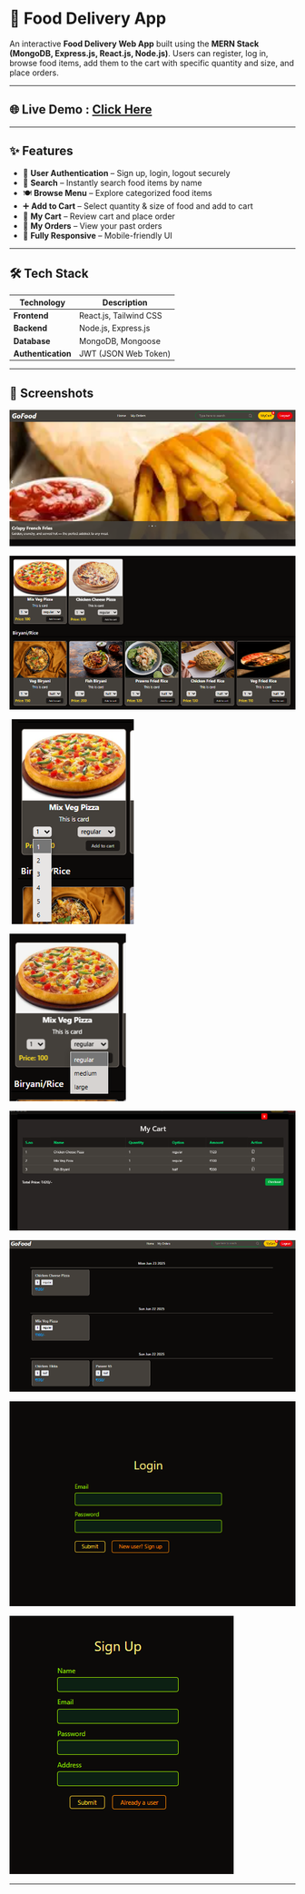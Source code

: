 # 🍔 Food Delivery App

An interactive **Food Delivery Web App** built using the **MERN Stack (MongoDB, Express.js, React.js, Node.js)**. Users can register, log in, browse food items, add them to the cart with specific quantity and size, and place orders.

---

## 🌐 Live Demo : [Click Here](https://food-delivery-app-three-mu.vercel.app/)


---

## ✨ Features

- 🔐 **User Authentication** – Sign up, login, logout securely  
- 🔎 **Search** – Instantly search food items by name  
- 🍽️ **Browse Menu** – Explore categorized food items  
- ➕ **Add to Cart** – Select quantity & size of food and add to cart  
- 🛒 **My Cart** – Review cart and place order  
- 📜 **My Orders** – View your past orders  
- 📱 **Fully Responsive** – Mobile-friendly UI  

---

## 🛠️ Tech Stack

| Technology       | Description              |
|------------------|--------------------------|
| **Frontend**     | React.js, Tailwind CSS   |
| **Backend**      | Node.js, Express.js      |
| **Database**     | MongoDB, Mongoose        |
| **Authentication** | JWT (JSON Web Token) |


---

## 📸 Screenshots
 
![](public/images/1.png)

![](public/images/2.png)

![](public/images/3.png)

![](public/images/4.png)

![](public/images/5.png)

![](public/images/6.png)

![](public/images/7.png)

![](public/images/8.png)


---

